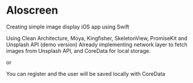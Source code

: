 # Aloscreen

Creating simple image display iOS app using Swift

Using Clean Architecture, Moya, Kingfisher, SkeletonView, PromiseKit and Unsplash API (demo version)
Already implementing network layer to fetch images from Unsplash API, and CoreData for local storage.

or

You can register and the user will be saved locally with CoreData
